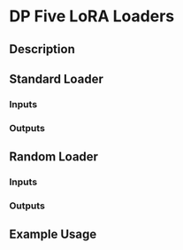 # DP Five LoRA Loaders
## Description
## Standard Loader
### Inputs
### Outputs
## Random Loader
### Inputs
### Outputs
## Example Usage 
